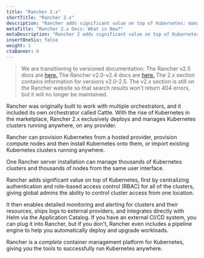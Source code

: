 ```yaml
---
title: "Rancher 2.x"
shortTitle: "Rancher 2.x"
description: "Rancher adds significant value on top of Kubernetes: managing hundreds of clusters from one interface, centralizing RBAC, enabling monitoring and alerting. Read more."
metaTitle: "Rancher 2.x Docs: What is New?"
metaDescription: "Rancher 2 adds significant value on top of Kubernetes: managing hundreds of clusters from one interface, centralizing RBAC, enabling monitoring and alerting. Read more."
insertOneSix: false
weight: 1
ctaBanner: 0
---
```


> We are transitioning to versioned documentation. The Rancher v2.5 docs are [here.]({{<baseurl>}}/rancher/v2.5/en/) The Rancher v2.0-v2.4 docs are [here.]({{<baseurl>}}/rancher/v2.0-v2.4/en/) The 2.x section contains information for versions v2.0-2.5. The v2.x section is still on the Rancher website so that search results won't return 404 errors, but  it will no longer be maintained.

Rancher was originally built to work with multiple orchestrators, and it included its own orchestrator called Cattle. With the rise of Kubernetes in the marketplace, Rancher 2.x exclusively deploys and manages Kubernetes clusters running anywhere, on any provider.

Rancher can provision Kubernetes from a hosted provider, provision compute nodes and then install Kubernetes onto them, or import existing Kubernetes clusters running anywhere.

One Rancher server installation can manage thousands of Kubernetes clusters and thousands of nodes from the same user interface.

Rancher adds significant value on top of Kubernetes, first by centralizing authentication and role-based access control (RBAC) for all of the clusters, giving global admins the ability to control cluster access from one location.

It then enables detailed monitoring and alerting for clusters and their resources, ships logs to external providers, and integrates directly with Helm via the Application Catalog. If you have an external CI/CD system, you can plug it into Rancher, but if you don't, Rancher even includes a pipeline engine to help you automatically deploy and upgrade workloads.

Rancher is a _complete_ container management platform for Kubernetes, giving you the tools to successfully run Kubernetes anywhere.